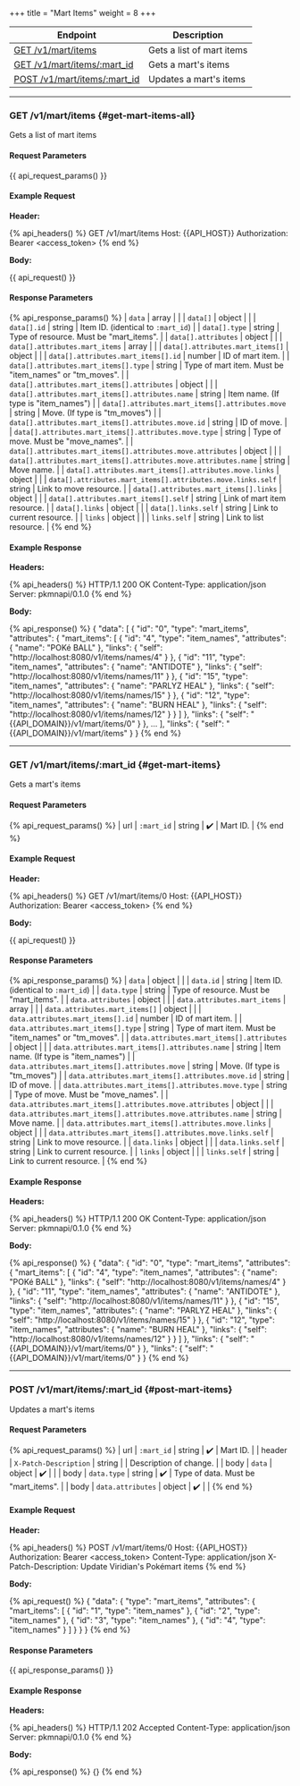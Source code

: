 +++
title = "Mart Items"
weight = 8
+++

| Endpoint                                         | Description               |
|--------------------------------------------------|---------------------------|
| [GET /v1/mart/items](#get-mart-items-all)        | Gets a list of mart items |
| [GET /v1/mart/items/:mart_id](#get-mart-items)   | Gets a mart's items       |
| [POST /v1/mart/items/:mart_id](#post-mart-items) | Updates a mart's items    |

---

### GET /v1/mart/items {#get-mart-items-all}

Gets a list of mart items

#### Request Parameters

{{ api_request_params() }}

#### Example Request

**Header:**

{% api_headers() %}
GET /v1/mart/items
Host: {{API_HOST}}
Authorization: Bearer <access_token>
{% end %}

**Body:**

{{ api_request() }}

#### Response Parameters

{% api_response_params() %}
| `data`                                                           | array  |                                                        |
| `data[]`                                                         | object |                                                        |
| `data[].id`                                                      | string | Item ID. (identical to `:mart_id`)                     |
| `data[].type`                                                    | string | Type of resource. Must be "mart_items".                |
| `data[].attributes`                                              | object |                                                        |
| `data[].attributes.mart_items`                                   | array  |                                                        |
| `data[].attributes.mart_items[]`                                 | object |                                                        |
| `data[].attributes.mart_items[].id`                              | number | ID of mart item.                                       |
| `data[].attributes.mart_items[].type`                            | string | Type of mart item. Must be "item_names" or "tm_moves". |
| `data[].attributes.mart_items[].attributes`                      | object |                                                        |
| `data[].attributes.mart_items[].attributes.name`                 | string | Item name. (If type is "item_names")                   |
| `data[].attributes.mart_items[].attributes.move`                 | string | Move. (If type is "tm_moves")                          |
| `data[].attributes.mart_items[].attributes.move.id`              | string | ID of move.                                            |
| `data[].attributes.mart_items[].attributes.move.type`            | string | Type of move. Must be "move_names".                    |
| `data[].attributes.mart_items[].attributes.move.attributes`      | object |                                                        |
| `data[].attributes.mart_items[].attributes.move.attributes.name` | string | Move name.                                             |
| `data[].attributes.mart_items[].attributes.move.links`           | object |                                                        |
| `data[].attributes.mart_items[].attributes.move.links.self`      | string | Link to move resource.                                 |
| `data[].attributes.mart_items[].links`                           | object |                                                        |
| `data[].attributes.mart_items[].self`                            | string | Link of mart item resource.                            |
| `data[].links`                                                   | object |                                                        |
| `data[].links.self`                                              | string | Link to current resource.                              |
| `links`                                                          | object |                                                        |
| `links.self`                                                     | string | Link to list resource.                                 |
{% end %}

#### Example Response

**Headers:**

{% api_headers() %}
HTTP/1.1 200 OK
Content-Type: application/json
Server: pkmnapi/0.1.0
{% end %}

**Body:**

{% api_response() %}
{
    "data": [
        {
            "id": "0",
            "type": "mart_items",
            "attributes": {
                "mart_items": [
                    {
                        "id": "4",
                        "type": "item_names",
                        "attributes": {
                            "name": "POKé BALL"
                        },
                        "links": {
                            "self": "http://localhost:8080/v1/items/names/4"
                        }
                    },
                    {
                        "id": "11",
                        "type": "item_names",
                        "attributes": {
                            "name": "ANTIDOTE"
                        },
                        "links": {
                            "self": "http://localhost:8080/v1/items/names/11"
                        }
                    },
                    {
                        "id": "15",
                        "type": "item_names",
                        "attributes": {
                            "name": "PARLYZ HEAL"
                        },
                        "links": {
                            "self": "http://localhost:8080/v1/items/names/15"
                        }
                    },
                    {
                        "id": "12",
                        "type": "item_names",
                        "attributes": {
                            "name": "BURN HEAL"
                        },
                        "links": {
                            "self": "http://localhost:8080/v1/items/names/12"
                        }
                    }
                ]
            },
            "links": {
                "self": "{{API_DOMAIN}}/v1/mart/items/0"
            }
        },
        ...
    ],
    "links": {
        "self": "{{API_DOMAIN}}/v1/mart/items"
    }
}
{% end %}

---

### GET /v1/mart/items/:mart_id {#get-mart-items}

Gets a mart's items

#### Request Parameters

{% api_request_params() %}
| url | `:mart_id` | string | ✔️ | Mart ID. |
{% end %}

#### Example Request

**Header:**

{% api_headers() %}
GET /v1/mart/items/0
Host: {{API_HOST}}
Authorization: Bearer <access_token>
{% end %}

**Body:**

{{ api_request() }}

#### Response Parameters

{% api_response_params() %}
| `data`                                                         | object |                                                        |
| `data.id`                                                      | string | Item ID. (identical to `:mart_id`)                     |
| `data.type`                                                    | string | Type of resource. Must be "mart_items".                |
| `data.attributes`                                              | object |                                                        |
| `data.attributes.mart_items`                                   | array  |                                                        |
| `data.attributes.mart_items[]`                                 | object |                                                        |
| `data.attributes.mart_items[].id`                              | number | ID of mart item.                                       |
| `data.attributes.mart_items[].type`                            | string | Type of mart item. Must be "item_names" or "tm_moves". |
| `data.attributes.mart_items[].attributes`                      | object |                                                        |
| `data.attributes.mart_items[].attributes.name`                 | string | Item name. (If type is "item_names")                   |
| `data.attributes.mart_items[].attributes.move`                 | string | Move. (If type is "tm_moves")                          |
| `data.attributes.mart_items[].attributes.move.id`              | string | ID of move.                                            |
| `data.attributes.mart_items[].attributes.move.type`            | string | Type of move. Must be "move_names".                    |
| `data.attributes.mart_items[].attributes.move.attributes`      | object |                                                        |
| `data.attributes.mart_items[].attributes.move.attributes.name` | string | Move name.                                             |
| `data.attributes.mart_items[].attributes.move.links`           | object |                                                        |
| `data.attributes.mart_items[].attributes.move.links.self`      | string | Link to move resource.                                 |
| `data.links`                                                   | object |                                                        |
| `data.links.self`                                              | string | Link to current resource.                              |
| `links`                                                        | object |                                                        |
| `links.self`                                                   | string | Link to current resource.                              |
{% end %}

#### Example Response

**Headers:**

{% api_headers() %}
HTTP/1.1 200 OK
Content-Type: application/json
Server: pkmnapi/0.1.0
{% end %}

**Body:**

{% api_response() %}
{
    "data": {
        "id": "0",
        "type": "mart_items",
        "attributes": {
            "mart_items": [
                {
                    "id": "4",
                    "type": "item_names",
                    "attributes": {
                        "name": "POKé BALL"
                    },
                    "links": {
                        "self": "http://localhost:8080/v1/items/names/4"
                    }
                },
                {
                    "id": "11",
                    "type": "item_names",
                    "attributes": {
                        "name": "ANTIDOTE"
                    },
                    "links": {
                        "self": "http://localhost:8080/v1/items/names/11"
                    }
                },
                {
                    "id": "15",
                    "type": "item_names",
                    "attributes": {
                        "name": "PARLYZ HEAL"
                    },
                    "links": {
                        "self": "http://localhost:8080/v1/items/names/15"
                    }
                },
                {
                    "id": "12",
                    "type": "item_names",
                    "attributes": {
                        "name": "BURN HEAL"
                    },
                    "links": {
                        "self": "http://localhost:8080/v1/items/names/12"
                    }
                }
            ]
        },
        "links": {
            "self": "{{API_DOMAIN}}/v1/mart/items/0"
        }
    },
    "links": {
        "self": "{{API_DOMAIN}}/v1/mart/items/0"
    }
}
{% end %}

---

### POST /v1/mart/items/:mart_id {#post-mart-items}

Updates a mart's items

#### Request Parameters

{% api_request_params() %}
| url    | `:mart_id`             | string | ✔️ | Mart ID.                            |
| header | `X-Patch-Description`  | string |   | Description of change.              |
| body   | `data`                 | object | ✔️ |                                     |
| body   | `data.type`            | string | ✔️ | Type of data. Must be "mart_items". |
| body   | `data.attributes`      | object | ✔️ |                                     |
{% end %}

#### Example Request

**Header:**

{% api_headers() %}
POST /v1/mart/items/0
Host: {{API_HOST}}
Authorization: Bearer <access_token>
Content-Type: application/json
X-Patch-Description: Update Viridian's Pokémart items
{% end %}

**Body:**

{% api_request() %}
{
    "data": {
        "type": "mart_items",
        "attributes": {
            "mart_items": [
                {
                    "id": "1",
                    "type": "item_names"
                },
                {
                    "id": "2",
                    "type": "item_names"
                },
                {
                    "id": "3",
                    "type": "item_names"
                },
                {
                    "id": "4",
                    "type": "item_names"
                }
            ]
        }
    }
}
{% end %}

#### Response Parameters

{{ api_response_params() }}

#### Example Response

**Headers:**

{% api_headers() %}
HTTP/1.1 202 Accepted
Content-Type: application/json
Server: pkmnapi/0.1.0
{% end %}

**Body:**

{% api_response() %}
{}
{% end %}
